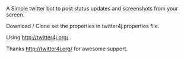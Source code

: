 A Simple twitter bot to post status updates and screenshots from your screen.

Download / Clone set the properties in twitter4j.properties file.

Using http://twitter4j.org/ .

Thanks http://twitter4j.org/ for awesome support.